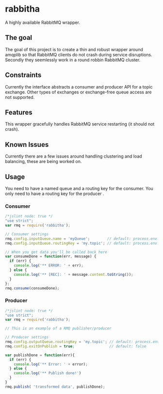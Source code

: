 # rabbitha
A highly available RabbitMQ wrapper.

## The goal
The goal of this project is to create a thin and robust wrapper around amqplib so that RabbitMQ clients do not crash during service disruptions. Secondly they seemlessly work in a round robbin RabbitMQ cluster.
## Constraints
Currently the interface abstracts a consumer and producer API for a topic exchange. Other types of exchanges or exchange-free queue access are not supported. 
## Features
This wrapper gracefully handles RabbitMQ service restarting (it should not crash).
## Known Issues
Currently there are a few issues around handling clustering and load balancing, these are being worked on.
## Usage
You need to have a named queue and a routing key for the consumer. You only need to have a routing key for the producer . 
### Consumer
```javascript
/*jslint node: true */
"use strict";
var rmq = require('rabbitha');

// Consumer settings
rmq.config.inputQueue.name = 'myQueue';        // default: process.env.AMQP_INPUT_QUEUE
rmq.config.inputQueue.routingKey = 'my.topic'; // default: process.env.AMQP_INPUT_ROUTING_KEY

// When you get data you'll be called back here
var consumeDone = function(err, message) {
  if (err) {
    console.log('** ERROR: ' + err);
  } else {
    console.log('** [REC]: ' + message.content.toString());
  }
};
rmq.consume(consumeDone);
```
### Producer
```javascript
/*jslint node: true */
"use strict";
var rmq = require('rabbitha');

// This is an example of a RMQ publisher/producer

// Producer settings
rmq.config.outputQueue.routingKey = 'my.topic'; // default: process.env.AMQP_OUTPUT_ROUTING_KEY
rmq.config.exitOnPublish = true;                // default: false

var publishDone = function(err){
  if (err) {
    console.log('** Error: ' + error);
  } else {
    console.log('** Publish done!')   
  }
}
rmq.publish( 'transformed data', publishDone);
```